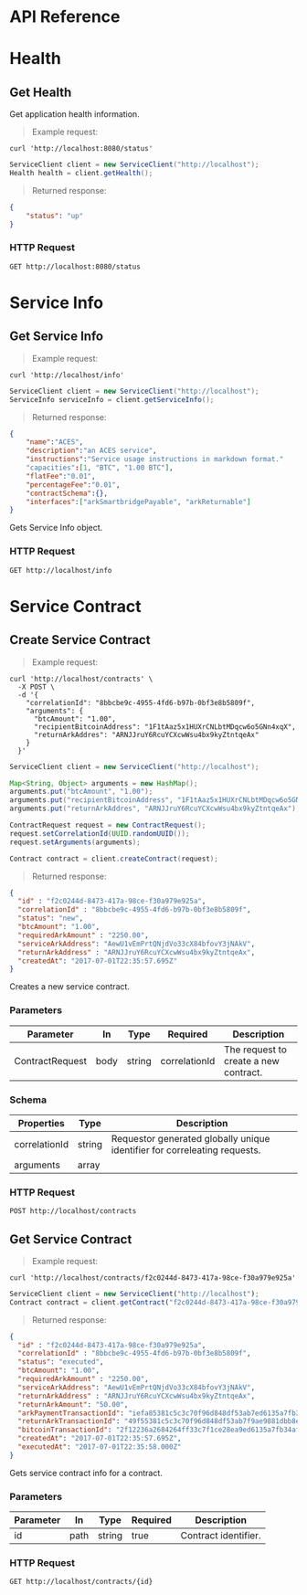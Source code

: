 
# API Reference


# Health

## Get Health
 
Get application health information.

> Example request:

```shell
curl 'http://localhost:8080/status'
```

```java
ServiceClient client = new ServiceClient("http://localhost");
Health health = client.getHealth();
```

> Returned response:

```json
{
	"status": "up"
}
```

### HTTP Request

`GET http://localhost:8080/status`


# Service Info

## Get Service Info

> Example request:

```shell
curl 'http://localhost/info'
```

```java
ServiceClient client = new ServiceClient("http://localhost");
ServiceInfo serviceInfo = client.getServiceInfo();
```
> Returned response:

```json
{
	"name":"ACES",
	"description":"an ACES service",
	"instructions":"Service usage instructions in markdown format."
	"capacities":[1, "BTC", "1.00 BTC"],
	"flatFee":"0.01",
	"percentageFee":"0.01",
	"contractSchema":{},
	"interfaces":["arkSmartbridgePayable", "arkReturnable"]
}
```

Gets Service Info object.

### HTTP Request

`GET http://localhost/info`


# Service Contract

## Create Service Contract

> Example request:

```shell
curl 'http://localhost/contracts' \
  -X POST \
  -d '{
    "correlationId": "8bbcbe9c-4955-4fd6-b97b-0bf3e8b5809f",
    "arguments": {
      "btcAmount": "1.00",
      "recipientBitcoinAddress": "1F1tAaz5x1HUXrCNLbtMDqcw6o5GNn4xqX",
      "returnArkAddres": "ARNJJruY6RcuYCXcwWsu4bx9kyZtntqeAx"
    }
  }'
```

```java
ServiceClient client = new ServiceClient("http://localhost");

Map<String, Object> arguments = new HashMap();
arguments.put("btcAmount", "1.00");
arguments.put("recipientBitcoinAddress", "1F1tAaz5x1HUXrCNLbtMDqcw6o5GNn4xqX");
arguments.put("returnArkAddres", "ARNJJruY6RcuYCXcwWsu4bx9kyZtntqeAx");

ContractRequest request = new ContractRequest();
request.setCorrelationId(UUID.randomUUID());
request.setArguments(arguments);

Contract contract = client.createContract(request);
```

> Returned response:

```json
{
  "id" : "f2c0244d-8473-417a-98ce-f30a979e925a",
  "correlationId" : "8bbcbe9c-4955-4fd6-b97b-0bf3e8b5809f",
  "status": "new",
  "btcAmount": "1.00",
  "requiredArkAmount" : "2250.00",
  "serviceArkAddress": "AewU1vEmPrtQNjdVo33cX84bfovY3jNAkV", 
  "returnArkAddress" : "ARNJJruY6RcuYCXcwWsu4bx9kyZtntqeAx",
  "createdAt": "2017-07-01T22:35:57.695Z"
}
``` 

Creates a new service contract.

### Parameters

Parameter       | In      | Type    | Required      | Description             
--------------- | ----    | ------- | ----          | ----------------------- 
ContractRequest | body    | string  | correlationId | The request to create a new contract.

### Schema

Properties      | Type    | Description             
--------------- | ------- | ----------------------- 
correlationId   | string  | Requestor generated globally unique identifier for correleating requests.
arguments 	  | array   |


### HTTP Request

`POST http://localhost/contracts`


## Get Service Contract

> Example request:

```shell
curl 'http://localhost/contracts/f2c0244d-8473-417a-98ce-f30a979e925a'
```

```javascript
ServiceClient client = new ServiceClient("http://localhost");
Contract contract = client.getContract("f2c0244d-8473-417a-98ce-f30a979e925a");
```

> Returned response:

```json
{
  "id" : "f2c0244d-8473-417a-98ce-f30a979e925a",
  "correlationId" : "8bbcbe9c-4955-4fd6-b97b-0bf3e8b5809f",
  "status": "executed",
  "btcAmount": "1.00",
  "requiredArkAmount" : "2250.00",
  "serviceArkAddress": "AewU1vEmPrtQNjdVo33cX84bfovY3jNAkV", 
  "returnArkAddress" : "ARNJJruY6RcuYCXcwWsu4bx9kyZtntqeAx",
  "returnArkAmount": "50.00",
  "arkPaymentTransactionId": "iefa85381c5c3c70f96d848df53ab7ed6135a7fb34b43e8f91f6j42018bf1258",
  "returnArkTransactionId": "49f55381c5c3c70f96d848df53ab7f9ae9881dbb8eb43e8f91f642018bf1258f",
  "bitcoinTransactionId": "2f12236a2684264ff33c7f1ce28ea9ed6135a7fb34af4185d504b6022fba8f77",
  "createdAt": "2017-07-01T22:35:57.695Z",
  "executedAt": "2017-07-01T22:35:58.000Z"
}
```

Gets service contract info for a contract.

### Parameters

Parameter       | In      | Type    | Required      | Description             
--------------- | ----    | ------- | ----          | ----------------------- 
id              | path    | string  | true          | Contract identifier.

### HTTP Request

`GET http://localhost/contracts/{id}`